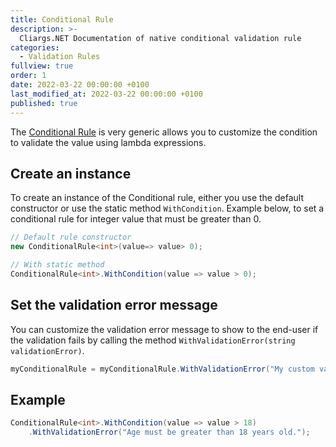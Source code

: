 ```yaml
---
title: Conditional Rule
description: >-
  Cliargs.NET Documentation of native conditional validation rule
categories:
  - Validation Rules
fullview: true
order: 1
date: 2022-03-22 00:00:00 +0100
last_modified_at: 2022-03-22 00:00:00 +0100
published: true
---
```


The [Conditional Rule](https://github.com/YounesCheikh/Cliargs.NET/blob/main/src/Cliargs/Rules/ConditionalRule.cs) is very generic allows you to customize the condition to validate the value using lambda expressions.

## Create an instance

To create an instance of the Conditional rule, either you use the default constructor or use the static method `WithCondition`.
Example below, to set a conditional rule for integer value that must be greater than 0.

```csharp
// Default rule constructor 
new ConditionalRule<int>(value=> value> 0);

// With static method
ConditionalRule<int>.WithCondition(value => value > 0);
```

## Set the validation error message

You can customize the validation error message to show to the end-user if the validation fails by calling the method `WithValidationError(string validationError)`.

```csharp
myConditionalRule = myConditionalRule.WithValidationError("My custom validation error message");
```

## Example

```csharp
ConditionalRule<int>.WithCondition(value => value > 18)
    .WithValidationError("Age must be greater than 18 years old.");
```
